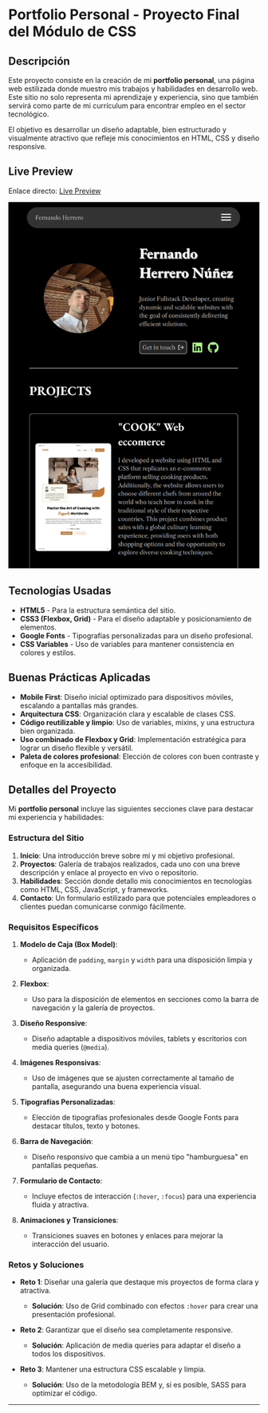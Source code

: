 # Portfolio Personal - Proyecto Final del Módulo de CSS

## Descripción
Este proyecto consiste en la creación de mi **portfolio personal**, una página web estilizada donde muestro mis trabajos y habilidades en desarrollo web. Este sitio no solo representa mi aprendizaje y experiencia, sino que también servirá como parte de mi currículum para encontrar empleo en el sector tecnológico.

El objetivo es desarrollar un diseño adaptable, bien estructurado y visualmente atractivo que refleje mis conocimientos en HTML, CSS y diseño responsive.

## Live Preview


Enlace directo: [Live Preview](https://fernando-herrero.netlify.app)

![Captura pagina inicial](/docs/portfolioweb.png) 

## Tecnologías Usadas
- **HTML5** - Para la estructura semántica del sitio.
- **CSS3 (Flexbox, Grid)** - Para el diseño adaptable y posicionamiento de elementos.
- **Google Fonts** - Tipografías personalizadas para un diseño profesional.
- **CSS Variables** - Uso de variables para mantener consistencia en colores y estilos.

## Buenas Prácticas Aplicadas
- **Mobile First**: Diseño inicial optimizado para dispositivos móviles, escalando a pantallas más grandes.
- **Arquitectura CSS**: Organización clara y escalable de clases CSS.
- **Código reutilizable y limpio**: Uso de variables, mixins, y una estructura bien organizada.
- **Uso combinado de Flexbox y Grid**: Implementación estratégica para lograr un diseño flexible y versátil.
- **Paleta de colores profesional**: Elección de colores con buen contraste y enfoque en la accesibilidad.

## Detalles del Proyecto
Mi **portfolio personal** incluye las siguientes secciones clave para destacar mi experiencia y habilidades:

### Estructura del Sitio
1. **Inicio**: Una introducción breve sobre mí y mi objetivo profesional.
2. **Proyectos**: Galería de trabajos realizados, cada uno con una breve descripción y enlace al proyecto en vivo o repositorio.
3. **Habilidades**: Sección donde detallo mis conocimientos en tecnologías como HTML, CSS, JavaScript, y frameworks.
4. **Contacto**: Un formulario estilizado para que potenciales empleadores o clientes puedan comunicarse conmigo fácilmente.

### Requisitos Específicos
1. **Modelo de Caja (Box Model)**:
   - Aplicación de `padding`, `margin` y `width` para una disposición limpia y organizada.

2. **Flexbox**:
   - Uso para la disposición de elementos en secciones como la barra de navegación y la galería de proyectos.

3. **Diseño Responsive**:
   - Diseño adaptable a dispositivos móviles, tablets y escritorios con media queries (`@media`).

4. **Imágenes Responsivas**:
   - Uso de imágenes que se ajusten correctamente al tamaño de pantalla, asegurando una buena experiencia visual.

5. **Tipografías Personalizadas**:
   - Elección de tipografías profesionales desde Google Fonts para destacar títulos, texto y botones.

6. **Barra de Navegación**:
   - Diseño responsivo que cambia a un menú tipo "hamburguesa" en pantallas pequeñas.

7. **Formulario de Contacto**:
   - Incluye efectos de interacción (`:hover`, `:focus`) para una experiencia fluida y atractiva.

8. **Animaciones y Transiciones**:
   - Transiciones suaves en botones y enlaces para mejorar la interacción del usuario.

### Retos y Soluciones
- **Reto 1**: Diseñar una galería que destaque mis proyectos de forma clara y atractiva.
  - **Solución**: Uso de Grid combinado con efectos `:hover` para crear una presentación profesional.

- **Reto 2**: Garantizar que el diseño sea completamente responsive.
  - **Solución**: Aplicación de media queries para adaptar el diseño a todos los dispositivos.

- **Reto 3**: Mantener una estructura CSS escalable y limpia.
  - **Solución**: Uso de la metodología BEM y, si es posible, SASS para optimizar el código.

---
